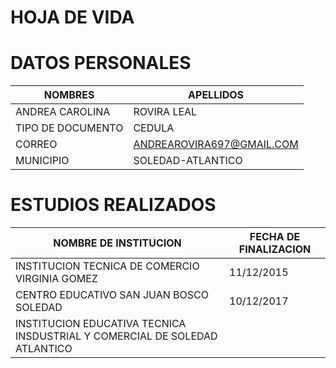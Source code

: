 # HOJA DE VIDA

# DATOS PERSONALES 

| NOMBRES | APELLIDOS |
| ---- | ---- |
| ANDREA CAROLINA | ROVIRA LEAL | 
| TIPO DE DOCUMENTO | CEDULA | 
| CORREO | ANDREAROVIRA697@GMAIL.COM |
| MUNICIPIO | SOLEDAD-ATLANTICO |

# ESTUDIOS REALIZADOS

| NOMBRE DE INSTITUCION | FECHA DE FINALIZACION |
| ---- | ---- |
| INSTITUCION TECNICA DE COMERCIO VIRGINIA GOMEZ | 11/12/2015 |
| CENTRO EDUCATIVO SAN JUAN BOSCO SOLEDAD | 10/12/2017 |
| INSTITUCION EDUCATIVA TECNICA INSDUSTRIAL Y COMERCIAL DE SOLEDAD ATLANTICO |


